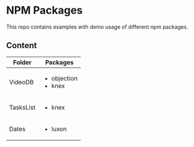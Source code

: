 # NPM Packages

This repo contains examples with demo usage of different npm packages.

## Content

| Folder    | Packages                                 |
| --------- | ---------------------------------------- |
| VideoDB   | <ul><li>objection</li><li>knex</li></ul> |
| TasksList | <ul><li>knex</li></ul>                   |
| Dates     | <ul><li>luxon</li></ul>                  |
